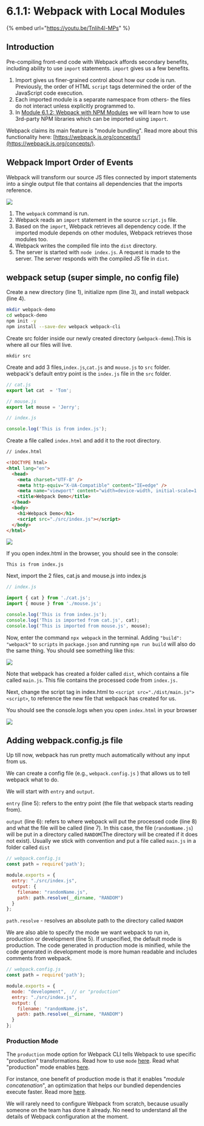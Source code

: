 # 6.1.1: Webpack with Local Modules

{% embed url="https://youtu.be/Tnlih4l-MPs" %}

## Introduction

Pre-compiling front-end code with Webpack affords secondary benefits, including ability to use `import` statements. `import` gives us a few benefits.

1. Import gives us finer-grained control about how our code is run. Previously, the order of HTML `script` tags determined the order of the JavaScript code execution.
2. Each imported module is a separate namespace from others- the files do not interact unless explicitly programmed to.
3. In [Module 6.1.2: Webpack with NPM Modules](6.1.2-webpack-with-npm-modules.md) we will learn how to use 3rd-party NPM libraries which can be imported using `import`.

Webpack claims its main feature is "module bundling". Read more about this functionality here: [https://webpack.js.org/concepts/](https://webpack.js.org/concepts/).

## Webpack Import Order of Events

Webpack will transform our source JS files connected by import statements into a single output file that contains all dependencies that the imports reference.

![](../../.gitbook/assets/webpack-import-2.jpg)

1. The `webpack` command is run.
2. Webpack reads an `import` statement in the source `script.js` file.
3. Based on the `import`, Webpack retrieves all dependency code. If the imported module depends on other modules, Webpack retrieves those modules too.
4. Webpack writes the compiled file into the `dist` directory.
5. The server is started with `node index.js`. A request is made to the server. The server responds with the compiled JS file in `dist`.

## webpack setup (super simple, no config file)

Create a new directory (line 1), initialize npm (line 3), and install webpack (line 4).&#x20;

```bash
mkdir webpack-demo
cd webpack-demo
npm init -y
npm install --save-dev webpack webpack-cli
```

Create src folder inside our newly created directory (`webpack-demo`).This is where all our files will live.&#x20;

```
mkdir src
```

Create and add 3 files,`index.js`,`cat.js` and `mouse.js` to `src` folder. webpack's default entry point is the `index.js` file in the `src` folder.

```javascript
// cat.js
export let cat  = 'Tom';
```

```javascript
// mouse.js
export let mouse = 'Jerry'; 
```

```javascript
// index.js

console.log('This is from index.js');
```

Create a file called `index.html` and add it to the root directory.

```html
// index.html

<!DOCTYPE html>
<html lang="en">
  <head>
    <meta charset="UTF-8" />
    <meta http-equiv="X-UA-Compatible" content="IE=edge" />
    <meta name="viewport" content="width=device-width, initial-scale=1.0" />
    <title>Webpack Demo</title>
  </head>
  <body>
    <h1>Webpack Demo</h1>
    <script src="./src/index.js"></script>
  </body>
</html>
```

![](<../../.gitbook/assets/Screenshot 2021-12-14 at 11.55.05 AM.png>)

If you open index.html in the browser, you should see in the console:

```
This is from index.js
```

Next, import the 2 files, cat.js and mouse.js into index.js

```javascript
// index.js

import { cat } from './cat.js';
import { mouse } from './mouse.js';

console.log('This is from index.js');
console.log('This is imported from cat.js', cat);
console.log('This is imported from mouse.js', mouse);
```

Now, enter the command `npx webpack` in the terminal. Adding `"build": "webpack"` to `scripts` in `package.json` and running `npm run build` will also do the same thing. You should see something like this:

![](<../../.gitbook/assets/Screenshot 2021-12-14 at 12.01.42 PM.png>)

Note that webpack has created a folder called `dist`, which contains a file called `main.js`. This file contains the processed code from `index.js.`&#x20;

Next, change the script tag in index.html to `<script src="./dist/main.js"><script>`, to reference the new file that webpack has created for us.

You should see the console.logs when you open `index.html` in your browser

![](<../../.gitbook/assets/Screenshot 2021-12-13 at 2.45.57 PM.png>)

## Adding webpack.config.js file

Up till now, webpack has run pretty much automatically without any input from us.&#x20;

We can create a config file (e.g.,  `webpack.config.js` ) that allows us to tell webpack what to do.&#x20;

We will start with `entry` and `output`.&#x20;

`entry` (line 5):  refers to the entry point (the file that webpack starts reading from).

`output` (line 6): refers to where webpack will put the processed code (line 8) and what the file will be called (line 7). In this case, the file (`randomName.js`) will be put in a directory called `RANDOM`(The directory will be created if it does not exist). Usually we stick with convention and put a file called `main.js` in a folder called `dist`

```javascript
// webpack.config.js
const path = require('path');

module.exports = {
  entry: "./src/index.js",
  output: {
    filename: "randomName.js",
    path: path.resolve(__dirname, "RANDOM")
  }
};
```

`path.resolve` -  resolves an absolute path to the directory called `RANDOM`

We are also able to specify the mode we want webpack to run in, production or development (line 5). If unspecified, the default mode is production. The code generated in production mode is minified, while the code generated in development mode is more human readable and includes comments from webpack.

```javascript
// webpack.config.js
const path = require('path');

module.exports = {
  mode: "development",  // or "production"
  entry: "./src/index.js",
  output: {
    filename: "randomName.js",
    path: path.resolve(__dirname, "RANDOM")
  }
};
```

### Production Mode

The `production` mode option for Webpack CLI tells Webpack to use specific "production" transformations. Read how to use `mode` [here](https://webpack.js.org/configuration/mode/). Read what "production" mode enables [here](https://webpack.js.org/configuration/mode/#usage).

For instance, one benefit of production mode is that it enables "_module concatenation_", an optimization that helps our bundled dependencies execute faster. Read more [here](https://webpack.js.org/plugins/module-concatenation-plugin/).

We will rarely need to configure Webpack from scratch, because usually someone on the team has done it already. No need to understand all the details of Webpack configuration at the moment.

